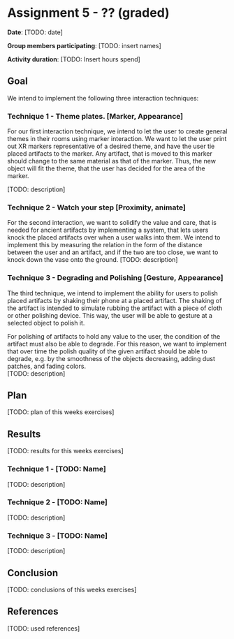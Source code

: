 # Assignment 5 - ?? (graded)

**Date**: [TODO: date]

**Group members participating**: [TODO: insert names]

**Activity duration**: [TODO: Insert hours spend]

## Goal
We intend to implement the following three interaction techniques:

### Technique 1 - Theme plates. [Marker, Appearance]

For our first interaction technique, we intend to let the user to create general themes in their rooms using marker interaction. We want to let the user print out XR markers representative of a desired theme, and have the user tie placed artifacts to the marker. Any artifact, that is moved to this marker should change to the same material as that of the marker. Thus, the new object will fit the theme, that the user has decided for the area of the marker.  


[TODO: description]

### Technique 2 - Watch your step [Proximity, animate]

For the second interaction, we want to solidify the value and care, that is needed for ancient artifacts by implementing a system, that lets users knock the placed artifacts over when a user walks into them. We intend to implement this by measuring the relation in the form of the distance between the user and an artifact, and if the two are too close, we want to knock down the vase onto the ground. 
[TODO: description]

### Technique 3 - Degrading and Polishing [Gesture, Appearance]

The third technique, we intend to implement the ability for users to polish placed artifacts by shaking their phone at a placed artifact. The shaking of the artifact is intended to simulate rubbing the artifact with a piece of cloth or other polishing device. This way, the user will be able to gesture at a selected object to polish it.

For polishing of artifacts to hold any value to the user, the condition of the artifact must also be able to degrade. For this reason, we want to implement that over time the polish quality of the given artifact should be able to degrade, e.g. by the smoothness of the objects decreasing, adding dust patches, and fading colors.  
[TODO: description]

## Plan
[TODO: plan of this weeks exercises]

## Results
[TODO: results for this weeks exercises]

### Technique 1 - [TODO: Name]
 
[TODO: description]

### Technique 2 - [TODO: Name]
[TODO: description]

### Technique 3 - [TODO: Name]
[TODO: description]

## Conclusion
[TODO: conclusions of this weeks exercises]

## References
[TODO: used references]
